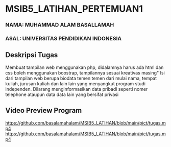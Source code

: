 # MSIB5_LATIHAN_PERTEMUAN1
### NAMA: MUHAMMAD ALAM BASALLAMAH
### ASAL: UNIVERSITAS PENDIDIKAN INDONESIA

## Deskripsi Tugas
Membuat tampilan web menggunakan php, didalamnya harus ada html dan css boleh menggunakan boostrap, tampilannya sesuai kreativas masing"
Isi dari tampilan web berupa biodata temen temen dari mulai nama, tempat kuliah, jurusan kuliah dan lain lain yang menyangkut program studi independen. Dilarang menginformasikan data pribadi seperti nomer telephone ataupun data data lain yang bersifat privasi

## Video Preview Program
[https://github.com/basalamahalam/MSIB5_LATIHAN/blob/main/pict/tugas.mp4
](https://github.com/basalamahalam/MSIB5_LATIHAN/blob/main/pict/tugas.mp4)https://github.com/basalamahalam/MSIB5_LATIHAN/blob/main/pict/tugas.mp4
